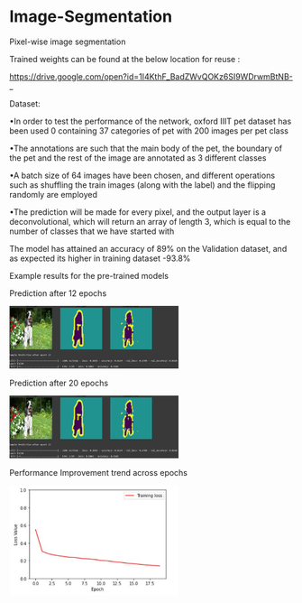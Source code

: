 # Image-Segmentation
Pixel-wise image segmentation 

Trained weights can be found at the below location for reuse :

https://drive.google.com/open?id=1I4KthF_BadZWvQOKz6SI9WDrwmBtNB-_


Dataset:

•In order to test the performance of the network, oxford IIIT pet dataset has been used 0 containing 37 categories of pet with 200 images per pet class

•The annotations are such that the main body of the pet, the boundary of the pet and the rest of the image are annotated as 3 different classes

•A batch size of 64 images have been chosen, and different operations such as shuffling the train images (along with the label) and the flipping randomly are employed

•The prediction will be made for every pixel, and the output layer is a deconvolutional, which will return an array of length 3, which is equal to the number of classes that we have started with

The model has attained an accuracy of 89% on the Validation dataset, and as expected its higher in training dataset -93.8%

Example results for the pre-trained models

Prediction after 12 epochs

<img src="Results/Epoch_12.JPG" width="300">  

Prediction after 20 epochs

<img src="Results/Epoch_12.JPG" width="300"> 

Performance Improvement trend across epochs

<img src="Results/Train Loss vs Epoch.JPG" width="300"> 
